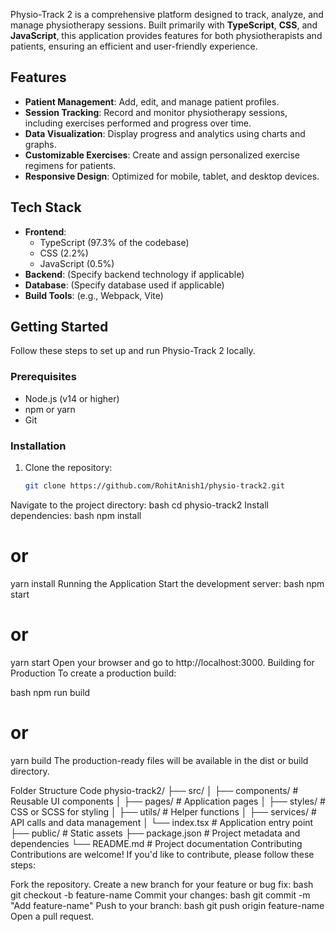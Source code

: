 Physio-Track 2 is a comprehensive platform designed to track, analyze, and manage physiotherapy sessions. Built primarily with **TypeScript**, **CSS**, and **JavaScript**, this application provides features for both physiotherapists and patients, ensuring an efficient and user-friendly experience.

## Features

- **Patient Management**: Add, edit, and manage patient profiles.
- **Session Tracking**: Record and monitor physiotherapy sessions, including exercises performed and progress over time.
- **Data Visualization**: Display progress and analytics using charts and graphs.
- **Customizable Exercises**: Create and assign personalized exercise regimens for patients.
- **Responsive Design**: Optimized for mobile, tablet, and desktop devices.

## Tech Stack

- **Frontend**: 
  - TypeScript (97.3% of the codebase)
  - CSS (2.2%)
  - JavaScript (0.5%)
- **Backend**: (Specify backend technology if applicable)
- **Database**: (Specify database used if applicable)
- **Build Tools**: (e.g., Webpack, Vite)

## Getting Started

Follow these steps to set up and run Physio-Track 2 locally.

### Prerequisites

- Node.js (v14 or higher)
- npm or yarn
- Git

### Installation

1. Clone the repository:
   ```bash
   git clone https://github.com/RohitAnish1/physio-track2.git
Navigate to the project directory:
bash
cd physio-track2
Install dependencies:
bash
npm install
# or
yarn install
Running the Application
Start the development server:
bash
npm start
# or
yarn start
Open your browser and go to http://localhost:3000.
Building for Production
To create a production build:

bash
npm run build
# or
yarn build
The production-ready files will be available in the dist or build directory.

Folder Structure
Code
physio-track2/
├── src/
│   ├── components/    # Reusable UI components
│   ├── pages/         # Application pages
│   ├── styles/        # CSS or SCSS for styling
│   ├── utils/         # Helper functions
│   ├── services/      # API calls and data management
│   └── index.tsx      # Application entry point
├── public/            # Static assets
├── package.json       # Project metadata and dependencies
└── README.md          # Project documentation
Contributing
Contributions are welcome! If you'd like to contribute, please follow these steps:

Fork the repository.
Create a new branch for your feature or bug fix:
bash
git checkout -b feature-name
Commit your changes:
bash
git commit -m "Add feature-name"
Push to your branch:
bash
git push origin feature-name
Open a pull request.
